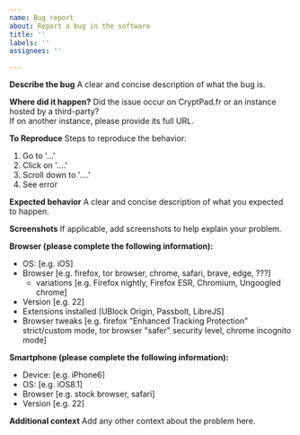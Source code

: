 ```yaml
---
name: Bug report
about: Report a bug in the software
title: ''
labels: ''
assignees: ''

---
```


**Describe the bug**
A clear and concise description of what the bug is.

**Where did it happen?**
Did the issue occur on CryptPad.fr or an instance hosted by a third-party?  
If on another instance, please provide its full URL.

**To Reproduce**
Steps to reproduce the behavior:
1. Go to '...'
2. Click on '....'
3. Scroll down to '....'
4. See error

**Expected behavior**
A clear and concise description of what you expected to happen.

**Screenshots**
If applicable, add screenshots to help explain your problem.

**Browser (please complete the following information):**
 - OS: [e.g. iOS]
 - Browser [e.g. firefox, tor browser, chrome, safari, brave, edge, ???]
   - variations [e.g. Firefox nightly, Firefox ESR, Chromium, Ungoogled chrome]
 - Version [e.g. 22]
 - Extensions installed (UBlock Origin, Passbolt, LibreJS]
 - Browser tweaks [e.g. firefox "Enhanced Tracking Protection" strict/custom mode, tor browser "safer" security level, chrome incognito mode]

**Smartphone (please complete the following information):**
 - Device: [e.g. iPhone6]
 - OS: [e.g. iOS8.1]
 - Browser [e.g. stock browser, safari]
 - Version [e.g. 22]

**Additional context**
Add any other context about the problem here.
